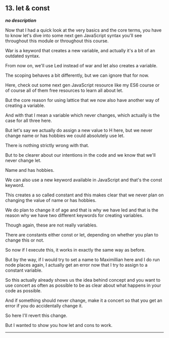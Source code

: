 ## 13. let & const

<strong><em>no description</em></strong>

Now that I had a quick look at the very basics and the core terms, you have to
know let's dive into some next gen JavaScript syntax you'll see throughout this
module or throughout this course. 

War is a keyword that creates a new variable, and actually it's a bit of an
outdated syntax. 

From now on, we'll use Led instead of war and let also creates a variable. 

The scoping behaves a bit differently, but we can ignore that for now. 

Here, check out some next gen JavaScript resource like my ES6 course or of
course all of them free resources to learn all about let. 

But the core reason for using lattice that we now also have another way of
creating a variable. 

And with that I mean a variable which never changes, which actually is the case
for all three here. 

But let's say we actually do assign a new value to H here, but we never change
name or has hobbies we could absolutely use let. 

There is nothing strictly wrong with that. 

But to be clearer about our intentions in the code and we know that we'll never
change let. 

Name and has hobbies. 

We can also use a new keyword available in JavaScript and that's the const
keyword. 

This creates a so called constant and this makes clear that we never plan on
changing the value of name or has hobbies. 

We do plan to change it of age and that is why we have led and that is the
reason why we have two different keywords for creating variables. 

Though again, these are not really variables. 

There are constants either const or let, depending on whether you plan to change
this or not. 

So now if I execute this, it works in exactly the same way as before. 

But by the way, if I would try to set a name to Maximillian here and I do run
node places again, I actually get an error now that I try to assign to a
constant variable. 

So this actually already shows us the idea behind concept and you want to use
concert as often as possible to be as clear about what happens in your code as
possible. 

And if something should never change, make it a concert so that you get an error
if you do accidentally change it. 

So here I'll revert this change. 

But I wanted to show you how let and cons to work. 

---